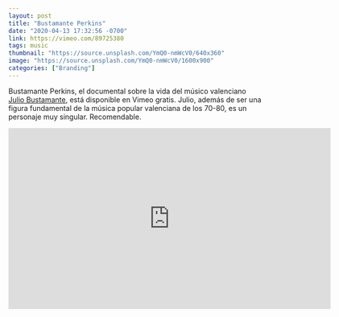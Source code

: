 ```yaml
---
layout: post
title: "Bustamante Perkins"
date: "2020-04-13 17:32:56 -0700"
link: https://vimeo.com/89725380
tags: music
thumbnail: "https://source.unsplash.com/YmQ0-nmWcV0/640x360"
image: "https://source.unsplash.com/YmQ0-nmWcV0/1600x900"
categories: ["Branding"]
---
```


Bustamante Perkins, el documental sobre la vida del músico valenciano [Julio Bustamante](https://www.facebook.com/pages/category/Musician-Band/Julio-Bustamante-330332712144/), está disponible en Vimeo gratis. Julio, además de ser una figura fundamental de la música popular valenciana de los 70-80, es un personaje muy singular. Recomendable.

<div class="embed">
  <iframe src="https://player.vimeo.com/video/89725380" width="640" height="360" frameborder="0" allow="autoplay; fullscreen" allowfullscreen></iframe>
</div>
